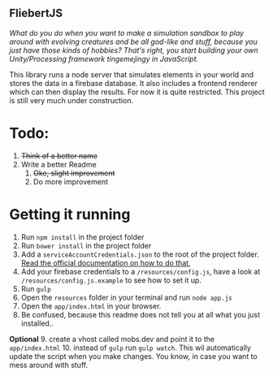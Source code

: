 ## FliebertJS

_What do you do when you want to make a simulation sandbox to play around with evolving creatures and be all god-like and stuff, because you just have those kinds of hobbies? 
That's right, you start building your own Unity/Processing framework tingemejingy in JavaScript._ 


This library runs a node server that simulates elements in your world and stores the data in a firebase database. It also includes a frontend renderer which can then display the results. For now it is quite restricted. This project is still very much under construction.

# Todo:
1. ~~Think of a better name~~
2. Write a better Readme
    1. ~~Oke, slight improvement~~
    2. Do more improvement
    
    
# Getting it running

1. Run `npm install` in the project folder
2. Run `bower install` in the project folder
3. Add a `serviceAccountCredentials.json` to the root of the project folder. [Read the official documentation on how to do that](https://firebase.google.com/docs/server/setup),
4. Add your firebase credentials to a `/resources/config.js`, have a look at `/resources/config.js.example` to see how to set it up.
5. Run `gulp`
6. Open the `resources` folder in your terminal and run `node app.js`
7. Open the `app/index.html` in your browser.
8. Be confused, because this readme does not tell you at all what you just installed..

__Optional__
9. create a vhost called mobs.dev and point it to the `app/index.html`
10. instead of `gulp` run `gulp watch`. This wil automatically update the script when you make changes. You know, in case you want to mess around with stuff.
